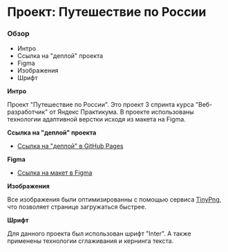 # Проект: Путешествие по России

### Обзор
* Интро
* Ссылка на "деплой" проекта
* Figma
* Изображения
* Шрифт

**Интро**

Проект "Путешествие по России". Это проект 3 спринта курса "Веб-разработчик" от Яндекс Практикума. В проекте
использованы технологии адаптивной верстки исходя из макета на Figma.

**Ссылка на "деплой" проекта**

* [Ссылка на "деплой" в GitHub Pages](https://a1x02.github.io/russian-travel/)

**Figma**

* [Ссылка на макет в Figma](https://www.figma.com/file/5S2WSbEFL6awjVWJ0NWL8Q/Sprint-3_-Russia-_-desktop-mobile?node-id=28503%3A0)

**Изображения**

Все изображения были оптимизированны с помощью сервиса [TinyPng](https://tinypng.com/), что позволяет странице загружаться быстрее.

**Шрифт**

Для данного проекта был использован шрифт "Inter". А также применены технологии сглаживания и кернинга текста.